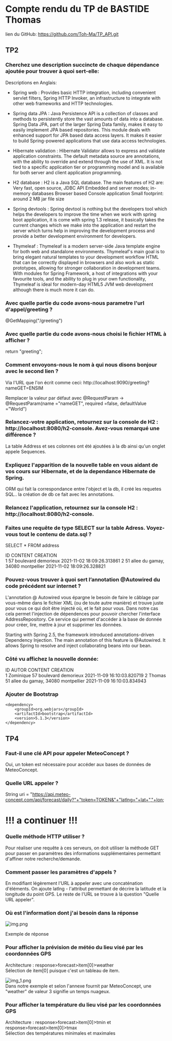 # Compte rendu du TP de BASTIDE Thomas
lien du GitHub: https://github.com/Toh-Ma/TP_API.git


## TP2

### Cherchez une description succincte de chaque dépendance ajoutée pour trouver à quoi sert-elle:
Descriptions en Anglais:
- Spring web : 
 	Provides basic HTTP integration, including convenient servlet filters, Spring HTTP Invoker, an infrastructure to integrate with other web frameworks and HTTP 			technologies. 

- Spring data JPA :
	Java Persistence API is a collection of classes and methods to persistently store the vast amounts of data into a database.
	Spring Data JPA, part of the larger Spring Data family, makes it easy to easily implement JPA based repositories. This module deals with enhanced support for JPA based 	data access layers. 
	It makes it easier to build Spring-powered applications that use data access technologies.
	
- Hibernate validation : 
	Hibernate Validator allows to express and validate application constraints. The default metadata source are annotations, with the ability to override and extend through 	 the use of XML. 
	It is not tied to a specific application tier or programming model and is available for both server and client application programming.
	
- H2 database :
	H2 is a Java SQL database. The main features of H2 are:
	Very fast, open source, JDBC API
	Embedded and server modes; in-memory databases
	Browser based Console application
	Small footprint: around 2 MB jar file size
	
- Spring devtools : 
	Spring devtool is nothing but the developers tool which helps the developers to improve the time when we work with spring boot application, it is come with spring 1.3 		release, it basically takes the current changes which we make into the application and restart the server which turns help in improving the development process and 		provide a better development environment for developers.

- Thymeleaf : 
 	Thymeleaf is a modern server-side Java template engine for both web and standalone environments. 
	Thymeleaf's main goal is to bring elegant natural templates to your development workflow HTML that can be correctly displayed in browsers and also work as static 		prototypes, allowing for stronger collaboration in development teams.
	With modules for Spring Framework, a host of integrations with your favourite tools, and the ability to plug in your own functionality, Thymeleaf is ideal for modern-day 	  HTML5 JVM web development although there is much more it can do.

### Avec quelle partie du code avons-nous parametre l'url d'appel/greeting ?
 @GetMapping("/greeting")  
 
### Avec quelle partie du code avons-nous choisi le fichier HTML à afficher ?
 return "greeting";

### Comment envoyons-nous le nom à qui nous disons bonjour avec le second lien ?
 Via l'URL que l'on écrit comme ceci: http://localhost:9090/greeting?nameGET=ENSIM
 
 Remplacer la valeur par défaut avec @RequestParam -> @RequestParam(name ="nameGET", required =false, defaultValue ="World")

### Relancez-votre application, retournez sur la console de H2 : http://localhost:8080/h2-console. Avez-vous remarqué une différence ?
 La table Address et ses colonnes ont été ajoutées à la db ainsi qu'un onglet appele Sequences.
 
### Expliquez l'apparition de la nouvelle table en vous aidant de vos cours sur Hibernate, et de la dependance Hibernate de Spring.
 ORM qui fait la correspondance entre l'object et la db, il créé les requetes SQL.. la création de db ce fait avec les annotations.

### Relancez l'application, retournez sur la console H2 : http://localhost:8080/h2-console.
### Faites une requête de type SELECT sur la table Adress. Voyez-vous tout le contenu de data.sql ?
SELECT * FROM address  

ID  	CONTENT  	CREATION  
1	57 boulevard demorieux	2021-11-02 18:09:26.313861
2	51 allee du gamay, 34080 montpellier	2021-11-02 18:09:26.328821

### Pouvez-vous trouver à quoi sert l’annotation @Autowired du code précédent sur internet ?
L'annotation @ Autowired vous épargne le besoin de faire le câblage par vous-même dans le fichier XML (ou de toute autre manière) et trouve juste pour vous ce qui doit être injecté où, et le fait pour vous. Dans notre cas cela permet l'injection de dépendences pour pouvoir chercher l'interface AddressRepository. Ce service qui permet d'accéder à la base de donnée pour créer, lire, mettre à jour et supprimer les données.
 
Starting with Spring 2.5, the framework introduced annotations-driven Dependency Injection. The main annotation of this feature is @Autowired. It allows Spring to resolve and inject collaborating beans into our bean.

### Côté vu affichez la nouvelle donnée:
ID  	AUTOR  	CONTENT  	CREATION  
1	Zominique	57 boulevard demorieux	2021-11-09 16:10:03.820719
2	Thomas	51 allee du gamay, 34080 montpellier	2021-11-09 16:10:03.834943

### Ajouter de Bootstrap  
    <dependency>
        <groupId>org.webjars</groupId>
        <artifactId>bootstrap</artifactId>
        <version>5.1.3</version>
    </dependency>


## TP4

### Faut-il une clé API pour appeler MeteoConcept ?  
Oui, un token est nécessaire pour accéder aux bases de données de MeteoConcept.

### Quelle URL appeler ?  
String uri = "https://api.meteo-concept.com/api/forecast/daily?"+"token=TOKEN&"+"latlng="+lat+","+lon;


# !!! a continuer !!!
### Quelle méthode HTTP utiliser ?  
Pour réaliser une requête à ces serveurs, on doit utiliser la méthode GET pour passer en paramètres des informations supplémentaires permettant d'affiner notre recherche/demande.

### Comment passer les paramètres d'appels ?  
En modifiant légèrement l'URL à appeler avec une concaténation d'éléments. On ajoute latlng - l'attribut permettant de décrire la latitude et la longitude du point GPS. 
Le reste de l'URL se trouve à la question "Quelle URL appeler".

### Où est l'information dont j'ai besoin dans la réponse
![img.png](resource/img.png)
  
Exemple de réponse 

### Pour afficher la prévision de météo du lieu visé par les coordonnées GPS
Architecture : response>forecast>item[0]>weather  
Sélection de item[0] puisque c'est un tableau de item.  

![img_1.png](resource/img_1.png)  
Dans notre exemple et selon l'annexe fournit par MeteoConcept, une "weather" de valeur 3 signifie un temps nuageux.

### Pour afficher la température du lieu visé par les coordonnées GPS
Architecture : response>forecast>item[0]>tmin et response>forecast>item[0]>tmax  
Sélection des températures minimales et maximales











	




	

 


 
 


 
 




